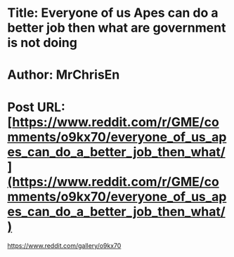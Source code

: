 # Title: Everyone of us Apes can do a better job then what are government is not doing
# Author: MrChrisEn
# Post URL: [https://www.reddit.com/r/GME/comments/o9kx70/everyone_of_us_apes_can_do_a_better_job_then_what/](https://www.reddit.com/r/GME/comments/o9kx70/everyone_of_us_apes_can_do_a_better_job_then_what/)


https://www.reddit.com/gallery/o9kx70